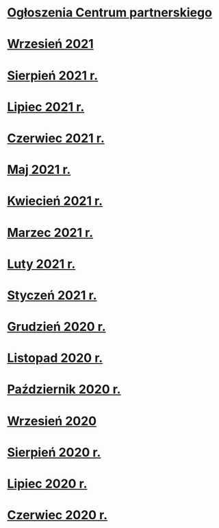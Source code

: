 # [Ogłoszenia Centrum partnerskiego](index.md)
# [Wrzesień 2021](2021-september.md)
# [Sierpień 2021 r.](2021-august.md)
# [Lipiec 2021 r.](2021-july.md)
# [Czerwiec 2021 r.](2021-june.md)
# [Maj 2021 r.](2021-may.md)
# [Kwiecień 2021 r.](2021-april.md)
# [Marzec 2021 r.](2021-march.md)
# [Luty 2021 r.](2021-february.md)
# [Styczeń 2021 r.](2021-january.md)
# [Grudzień 2020 r.](2020-december.md)
# [Listopad 2020 r.](2020-november.md)
# [Październik 2020 r.](2020-october.md)
# [Wrzesień 2020](2020-september.md)
# [Sierpień 2020 r.](2020-august.md)
# [Lipiec 2020 r.](2020-july.md)
# [Czerwiec 2020 r.](2020-june.md)
